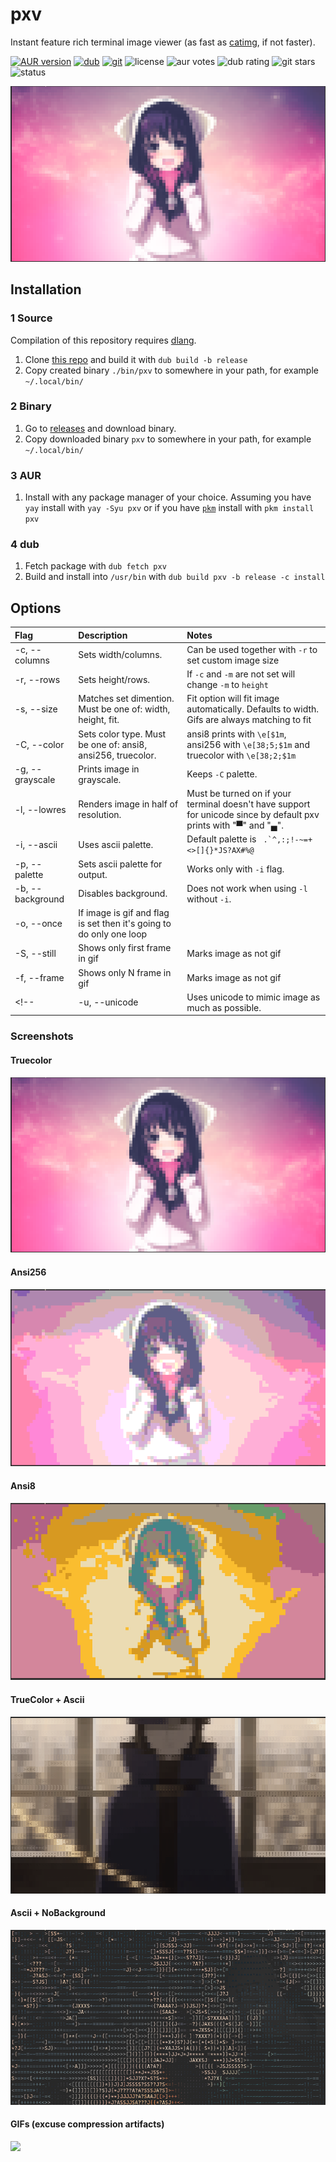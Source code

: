 # pxv
Instant feature rich terminal image viewer (as fast as [catimg](https://github.com/posva/catimg), if not faster).

[![AUR version](https://img.shields.io/aur/version/pxv?logo=archlinux&logoColor=white&style=flat-square)](https://aur.archlinux.org/packages/pxv) 
[![dub](https://img.shields.io/dub/v/pxv?logo=d&style=flat-square)](https://code.dlang.org/packages/pxv) 
[![git](https://img.shields.io/github/v/release/al1-ce/pxv?label=git&logo=github&style=flat-square)](https://github.com/al1-ce/pxv)
![license](https://img.shields.io/aur/license/pxv?style=flat-square)
![aur votes](https://img.shields.io/aur/votes/pxv?style=flat-square) 
![dub rating](https://badgen.net/dub/rating/pxv?style=flat)
![git stars](https://badgen.net/github/stars/al1-ce/pxv?style=flat)
![status](https://img.shields.io/badge/status-⠀-success?style=flat-square)

![](readme/truecolor.png)

## Installation

### 1 Source
Compilation of this repository requires [dlang](https://dlang.org).

1. Clone [this repo](https://github.com/al1-ce/pxv) and build it with `dub build -b release`
2. Copy created binary `./bin/pxv` to somewhere in your path, for example `~/.local/bin/`

### 2 Binary

1. Go to [releases](https://github.com/al1-ce/pxv/releases) and download binary.
2. Copy downloaded binary `pxv` to somewhere in your path, for example `~/.local/bin/`

### 3 AUR

1. Install with any package manager of your choice. Assuming you have `yay` install with `yay -Syu pxv` or if you have [`pkm`](https://github.com/al1-ce/pkm) install with `pkm install pxv`

### 4 dub

1. Fetch package with `dub fetch pxv`
2. Build and install into `/usr/bin` with `dub build pxv -b release -c install`

## Options

| Flag | Description | Notes |
| :- | :- | :- |
| -c, --columns | Sets width/columns. | Can be used together with `-r` to set custom image size |
| -r, --rows | Sets height/rows. | If `-c` and `-m` are not set will change `-m` to `height` |
| -s, --size | Matches set dimention. Must be one of: width, height, fit. | Fit option will fit image automatically. Defaults to width. Gifs are always matching to fit
| -C, --color | Sets color type. Must be one of: ansi8, ansi256, truecolor. | ansi8 prints with `\e[$1m`, ansi256 with `\e[38;5;$1m` and truecolor with `\e[38;2;$1m` |
| -g, --grayscale | Prints image in grayscale. | Keeps `-C` palette. |
| -l, --lowres | Renders image in half of resolution. | Must be turned on if your terminal doesn't have support for unicode since by default pxv prints with "▀" and "▄". |
| -i, --ascii | Uses ascii palette. | Default palette is `` .`^,:;!-~=+<>[]{}*JS?AX#%@`` |
| -p, --palette | Sets ascii palette for output. | Works only with `-i` flag. |
| -b, --background | Disables background. | Does not work when using `-l` without `-i`. |
| -o, --once | If image is gif and flag is set then it's going to do only one loop |  |
| -S, --still | Shows only first frame in gif | Marks image as not gif |
| -f, --frame | Shows only N frame in gif | Marks image as not gif |
<!-- | -u, --unicode | Uses unicode to mimic image as much as possible. | Inspired by [tiv](https://github.com/stefanhaustein/TerminalImageViewer) and [playscii](http://vectorpoem.com/playscii/) | -->

### Screenshots
#### Truecolor
![](readme/truecolor.png)
#### Ansi256
![](readme/ansi256.png)
#### Ansi8
![](readme/ansi8.png)
#### TrueColor + Ascii
![](readme/trueascii.png)
#### Ascii + NoBackground
![](readme/ascii.png)

#### GIFs (excuse compression artifacts)
![](readme/smuggif.gif)
